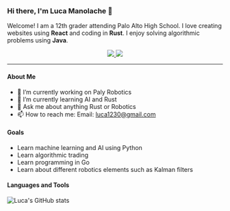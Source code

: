 ### Hi there, I'm Luca Manolache 👋

Welcome! I am a 12th grader attending Palo Alto High School.
I love creating websites using **React** and coding in **Rust**.
I enjoy solving algorithmic problems using **Java**.

<!-- BADGES -->
<div align="center">
    <p></p>
    <a href="https://github.com/NotLucaM?tab=followers">
        <img src="https://img.shields.io/github/followers/notlucam?color=%238dc776&labelColor=%23101415&style=for-the-badge">
    </a>
    <img src="https://img.shields.io/github/stars/notlucam?color=%23f65b5b&labelColor=%23101415&style=for-the-badge">
</div>
<p/>

-----------------

#### About Me
- 🔭 I’m currently working on Paly Robotics
- 🌱 I’m currently learning AI and Rust
- 💬 Ask me about anything Rust or Robotics
- 📫 How to reach me: Email: luca1230@gmail.com

#### Goals
- Learn machine learning and AI using Python 
- Learn algorithmic trading
- Learn programming in Go
- Learn about different robotics elements such as Kalman filters

#### Languages and Tools

![Luca's GitHub stats](https://github-readme-stats.vercel.app/api?username=notlucam&count_private=true)
